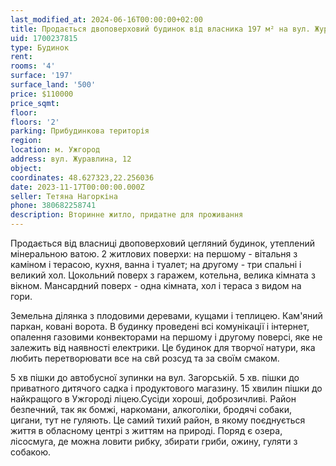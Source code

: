 ```yaml
---
last_modified_at: 2024-06-16T00:00:00+02:00
title: Продається двоповерховий будинок від власника 197 м² на вул. Журавлина
uid: 1700237815
type: Будинок
rent:
rooms: '4'
surface: '197'
surface_land: '500'
price: $110000
price_sqmt:
floor:
floors: '2'
parking: Прибудинкова територія
region:
location: м. Ужгород
address: вул. Журавлина, 12
object:
coordinates: 48.627323,22.256036
date: 2023-11-17T00:00:00.000Z
seller: Тетяна Нагоркіна
phone: 380682258741
description: Вторинне житло, придатне для проживання
---
```


Продається від власниці двоповерховий цегляний будинок, утеплений мінеральною ватою. 2 житлових поверхи: на першому - вітальня з каміном і терасою, кухня, ванна і туалет; на другому - три спальні і великий хол. Цокольний поверх з гаражем, котельна, велика кімната з вікном. Мансардний поверх - одна кімната, хол і тераса з видом на гори.

Земельна ділянка з плодовими деревами, кущами і теплицею. Кам'яний паркан, ковані ворота. В будинку проведені всі комунікації і інтернет, опалення газовими конвекторами на першому і другому поверсі, яке не залежить від наявності електрики. Це будинок для творчої натури, яка любить перетворювати все на свй розсуд та за своїм смаком.

5 хв пішки до автобусної зупинки на вул. Загорській. 5 хв. пішки до приватного дитячого садка і продуктового магазину. 15 хвилин пішки до найкращого в Ужгороді ліцею.Сусіди хороші, доброзичливі. Район безпечний, так як бомжі, наркомани, алкоголіки, бродячі собаки, цигани, тут не гуляють. Це самий тихий район, в якому поєднується життя в обласному центрі з життям на природі. Поряд є озера, лісосмуга, де можна ловити рибку, збирати гриби, ожину, гуляти з собакою.
